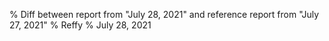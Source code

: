 % Diff between report from "July 28, 2021" and reference report from "July 27, 2021"
% Reffy
% July 28, 2021

